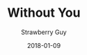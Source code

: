 ---
title: "Without You"
subtitle: "Strawberry Guy"
customForwardUrl: "https://www.youtube.com/watch?v=nyRCIZD_bCQ"
displayImg: "https://img.youtube.com/vi/nyRCIZD_bCQ/0.jpg"
date: "2018-01-09"
newTab: true 
---